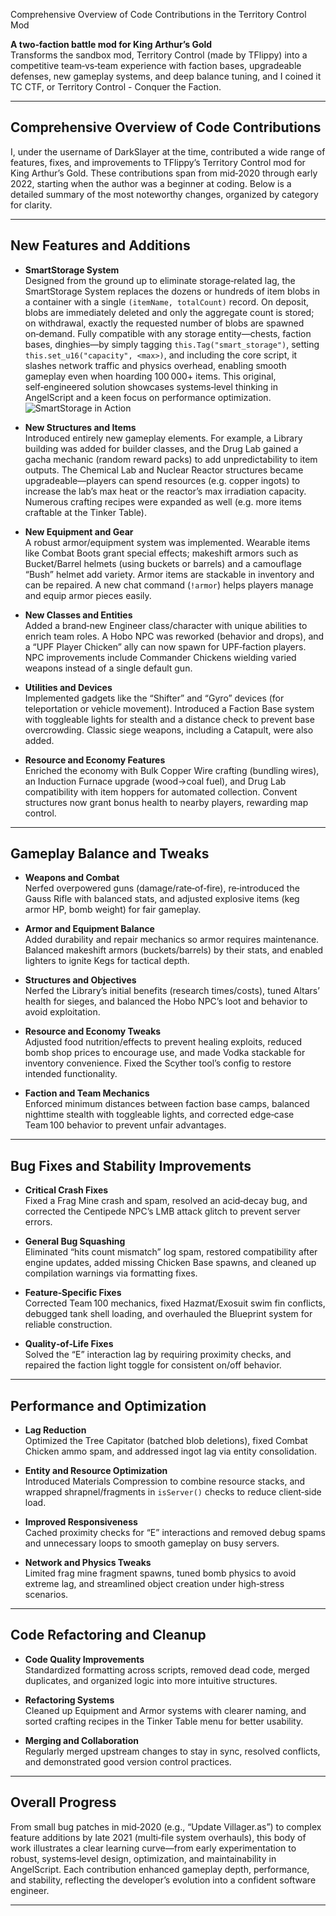 Comprehensive Overview of Code Contributions in the Territory Control Mod

**A two‑faction battle mod for King Arthur’s Gold**  
Transforms the sandbox mod, Territory Control (made by TFlippy) into a competitive team‑vs‑team experience with faction bases, upgradeable defenses, new gameplay systems, and deep balance tuning, and I coined it TC CTF, or Territory Control - Conquer the Faction.

---

## Comprehensive Overview of Code Contributions

I, under the username of DarkSlayer at the time, contributed a wide range of features, fixes, and improvements to TFlippy’s Territory Control mod for King Arthur’s Gold. These contributions span from mid‑2020 through early 2022, starting when the author was a beginner at coding. Below is a detailed summary of the most noteworthy changes, organized by category for clarity.

---

## New Features and Additions

- **SmartStorage System**  
  Designed from the ground up to eliminate storage‑related lag, the SmartStorage System replaces the dozens or hundreds of item blobs in a container with a single `(itemName, totalCount)` record. On deposit, blobs are immediately deleted and only the aggregate count is stored; on withdrawal, exactly the requested number of blobs are spawned on‑demand. Fully compatible with any storage entity—chests, faction bases, dinghies—by simply tagging `this.Tag("smart_storage")`, setting `this.set_u16("capacity", <max>)`, and including the core script, it slashes network traffic and physics overhead, enabling smooth gameplay even when hoarding 100 000+ items. This original, self‑engineered solution showcases systems‑level thinking in AngelScript and a keen focus on performance optimization.
  ![SmartStorage in Action](kag_smartStorage.gif)

- **New Structures and Items**  
  Introduced entirely new gameplay elements. For example, a Library building was added for builder classes, and the Drug Lab gained a gacha mechanic (random reward packs) to add unpredictability to item outputs. The Chemical Lab and Nuclear Reactor structures became upgradeable—players can spend resources (e.g. copper ingots) to increase the lab’s max heat or the reactor’s max irradiation capacity. Numerous crafting recipes were expanded as well (e.g. more items craftable at the Tinker Table).

- **New Equipment and Gear**  
  A robust armor/equipment system was implemented. Wearable items like Combat Boots grant special effects; makeshift armors such as Bucket/Barrel helmets (using buckets or barrels) and a camouflage “Bush” helmet add variety. Armor items are stackable in inventory and can be repaired. A new chat command (`!armor`) helps players manage and equip armor pieces easily.

- **New Classes and Entities**  
  Added a brand‑new Engineer class/character with unique abilities to enrich team roles. A Hobo NPC was reworked (behavior and drops), and a “UPF Player Chicken” ally can now spawn for UPF‑faction players. NPC improvements include Commander Chickens wielding varied weapons instead of a single default gun.

- **Utilities and Devices**  
  Implemented gadgets like the “Shifter” and “Gyro” devices (for teleportation or vehicle movement). Introduced a Faction Base system with toggleable lights for stealth and a distance check to prevent base overcrowding. Classic siege weapons, including a Catapult, were also added.

- **Resource and Economy Features**  
  Enriched the economy with Bulk Copper Wire crafting (bundling wires), an Induction Furnace upgrade (wood→coal fuel), and Drug Lab compatibility with item hoppers for automated collection. Convent structures now grant bonus health to nearby players, rewarding map control.

---

## Gameplay Balance and Tweaks

- **Weapons and Combat**  
  Nerfed overpowered guns (damage/rate‑of‑fire), re‑introduced the Gauss Rifle with balanced stats, and adjusted explosive items (keg armor HP, bomb weight) for fair gameplay.

- **Armor and Equipment Balance**  
  Added durability and repair mechanics so armor requires maintenance. Balanced makeshift armors (buckets/barrels) by their stats, and enabled lighters to ignite Kegs for tactical depth.

- **Structures and Objectives**  
  Nerfed the Library’s initial benefits (research times/costs), tuned Altars’ health for sieges, and balanced the Hobo NPC’s loot and behavior to avoid exploitation.

- **Resource and Economy Tweaks**  
  Adjusted food nutrition/effects to prevent healing exploits, reduced bomb shop prices to encourage use, and made Vodka stackable for inventory convenience. Fixed the Scyther tool’s config to restore intended functionality.

- **Faction and Team Mechanics**  
  Enforced minimum distances between faction base camps, balanced nighttime stealth with toggleable lights, and corrected edge‑case Team 100 behavior to prevent unfair advantages.

---

## Bug Fixes and Stability Improvements

- **Critical Crash Fixes**  
  Fixed a Frag Mine crash and spam, resolved an acid‑decay bug, and corrected the Centipede NPC’s LMB attack glitch to prevent server errors.

- **General Bug Squashing**  
  Eliminated “hits count mismatch” log spam, restored compatibility after engine updates, added missing Chicken Base spawns, and cleaned up compilation warnings via formatting fixes.

- **Feature‑Specific Fixes**  
  Corrected Team 100 mechanics, fixed Hazmat/Exosuit swim fin conflicts, debugged tank shell loading, and overhauled the Blueprint system for reliable construction.

- **Quality‑of‑Life Fixes**  
  Solved the “E” interaction lag by requiring proximity checks, and repaired the faction light toggle for consistent on/off behavior.

---

## Performance and Optimization

- **Lag Reduction**  
  Optimized the Tree Capitator (batched blob deletions), fixed Combat Chicken ammo spam, and addressed ingot lag via entity consolidation.

- **Entity and Resource Optimization**  
  Introduced Materials Compression to combine resource stacks, and wrapped shrapnel/fragments in `isServer()` checks to reduce client‑side load.

- **Improved Responsiveness**  
  Cached proximity checks for “E” interactions and removed debug spams and unnecessary loops to smooth gameplay on busy servers.

- **Network and Physics Tweaks**  
  Limited frag mine fragment spawns, tuned bomb physics to avoid extreme lag, and streamlined object creation under high‑stress scenarios.

---

## Code Refactoring and Cleanup

- **Code Quality Improvements**  
  Standardized formatting across scripts, removed dead code, merged duplicates, and organized logic into more intuitive structures.

- **Refactoring Systems**  
  Cleaned up Equipment and Armor systems with clearer naming, and sorted crafting recipes in the Tinker Table menu for better usability.

- **Merging and Collaboration**  
  Regularly merged upstream changes to stay in sync, resolved conflicts, and demonstrated good version control practices.

---

## Overall Progress

From small bug patches in mid‑2020 (e.g., “Update Villager.as”) to complex feature additions by late 2021 (multi‑file system overhauls), this body of work illustrates a clear learning curve—from early experimentation to robust, systems‑level design, optimization, and maintainability in AngelScript. Each contribution enhanced gameplay depth, performance, and stability, reflecting the developer’s evolution into a confident software engineer.

---
